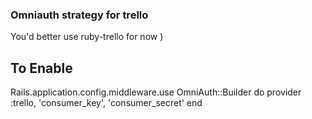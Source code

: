 ### Omniauth strategy for trello

You'd better use ruby-trello for now )

To Enable
---------

 Rails.application.config.middleware.use OmniAuth::Builder do
  provider :trello, 'consumer_key', 'consumer_secret'
 end

